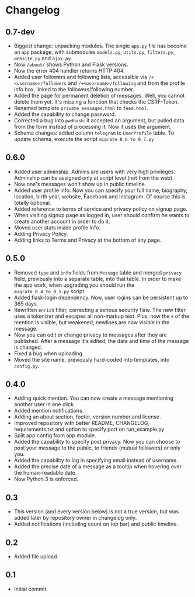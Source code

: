 # Changelog

## 0.7-dev

* Biggest change: unpacking modules. The single `app.py` file has become an `app` package, with submodules `models.py`, `utils.py`, `filters.py`, `website.py` and `ajax.py`.
* Now `/about/` shows Python and Flask versions.
* Now the error 404 handler returns HTTP 404.
* Added user followers and following lists, accessible via `/+<username>/followers` and `/+<username>/following` and from the profile info box, linked to the followers/following number.
* Added the page for permanent deletion of messages. Well, you cannot delete them yet. It's missing a function that checks the CSRF-Token.
* Renamed template `private_messages.html` to `feed.html`.
* Added the capability to change password.
* Corrected a bug into `pwdhash`: it accepted an argument, but pulled data from the form instead of processing it. Now it uses the argument.
* Schema changes: added column `telegram` to `UserProfile` table. To update schema, execute the script `migrate_0_6_to_0_7.py`

## 0.6.0

* Added user adminship. Admins are users with very high privileges. Adminship can be assigned only at script level (not from the web).
* Now one's messages won't show up in public timeline.
* Added user profile info. Now you can specify your full name, biography, location, birth year, website, Facebook and Instagram. Of course this is totally optional.
* Added reference to terms of service and privacy policy on signup page.
* When visiting signup page as logged in, user should confirm he wants to create another account in order to do it.
* Moved user stats inside profile info.
* Adding Privacy Policy.
* Adding links to Terms and Privacy at the bottom of any page.

## 0.5.0

* Removed `type` and `info` fields from `Message` table and merged `privacy` field, previously into a separate table, into that table. In order to make the app work, when upgrading you should run the `migrate_0_4_to_0_5.py` script. 
* Added flask-login dependency. Now, user logins can be persistent up to 365 days. 
* Rewritten `enrich` filter, correcting a serious security flaw. The new filter uses a tokenizer and escapes all non-markup text. Plus, now the `+` of the mention is visible, but weakened; newlines are now visible in the message. 
* Now you can edit or change privacy to messages after they are published. After a message it's edited, the date and time of the message is changed.
* Fixed a bug when uploading.
* Moved the site name, previously hard-coded into templates, into `config.py`.

## 0.4.0

* Adding quick mention. You can now create a message mentioning another user in one click.
* Added mention notifications.
* Adding an about section, footer, version number and license.
* Improved repository with better README, CHANGELOG, requirements.txt and option to specify port on run_example.py
* Split app config from app module.
* Added the capability to specify post privacy. Now you can choose to post your message to the public, to friends (mutual followers) or only you.
* Added the capability to log in specifying email instead of username.
* Added the precise date of a message as a tooltip when hovering over the human-readable date.
* Now Python 3 is enforced.

## 0.3

* This version (and every version below) is not a true version, but was added later by repository owner in changelog only.
* Added notifications (including count on top bar) and public timeline.

## 0.2

* Added file upload.

## 0.1

* Initial commit.
